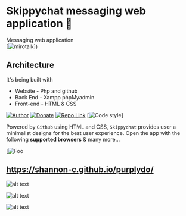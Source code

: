 # Skippychat messaging web application 💬
Messaging web application
<br>
[![mirotalk](https://i.postimg.cc/wBnC2qmt/Green-and-Yellow-3-D-Elements-Education-Pitch-Deck-Presentation-6.png)])
## Architecture

It's being built with

- Website - Php and github
- Back End - Xampp phpMyadmin
- Front-end - HTML & CSS

[![Author](https://img.shields.io/badge/author-shannonc-brightgreen)](https://devpost.com/shannonchan17)
[![Donate](https://img.shields.io/badge/Donate-PayPal-brightgreen.svg)](https://paypal.me/MiroslavPejic?locale.x=it_IT)
[![Repo Link](https://img.shields.io/badge/Repo-Link-blue)](https://github.com/shannon-c/purplydo)
[![Code style](https://img.shields.io/badge/code%20style-html%20%26%20css-orange)]

Powered by `Github` using HTML and CSS, `Skippychat` provides user a minimalist designs for the best user experience.
Open the app with the following **supported browsers** & many more...

[//]: #![webrtc](https://i.postimg.cc/y8Kd9G9b/megi.jpg)

[![Foo](https://i.postimg.cc/y8Kd9G9b/megi.jpg)
## https://shannon-c.github.io/purplydo/

![alt text](https://i.postimg.cc/05SwccLr/chat3.jpg)

![alt text](https://i.postimg.cc/TYF2F6g6/chat1.jpg)

![alt text](https://i.postimg.cc/mrNbP1qL/chat2.jpg)

